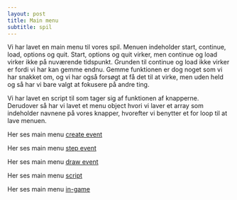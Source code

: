 ```yaml
---
layout: post
title: Main menu
subtitle: spil
---
```


Vi har lavet en main menu til vores spil. Menuen indeholder start, continue, load, options og quit. Start, options og quit virker,
men continue og load virker ikke på nuværende tidspunkt. Grunden til continue og load ikke virker er fordi vi har kan gemme endnu.
Gemme funktionen er dog noget som vi har snakket om, og vi har også forsøgt at få det til at virke, men uden held og så har vi bare
valgt at fokusere på andre ting.

Vi har lavet en script til som tager sig af funktionen af knapperne. Derudover så har vi lavet et menu object hvori vi laver et array
som indeholder navnene på vores knapper, hvorefter vi benytter et for loop til at lave menuen.

Her ses main menu [create event](https://drive.google.com/file/d/1m_-y6-5SoDsGiqnWuK_WhMUhAezLQnEy/view?usp=sharing)

Her ses main menu [step event](https://drive.google.com/file/d/18rOxs3GoI7qYrcGV-u2tVWjt-hiEUWOD/view?usp=sharing)

Her ses main menu [draw event](https://drive.google.com/file/d/1DjvHgmoVx1aIemS0vRNYyuog26YyTQWg/view?usp=sharing)

Her ses main menu [script](https://drive.google.com/file/d/13eByjy8k5tGi2kKjy5HdO1E_NNHC-ErL/view?usp=sharing)

Her ses main menu [in-game](https://drive.google.com/file/d/1itmCt-8EYkrp64PpMDFzbPZgqvOaF13o/view?usp=sharing)
